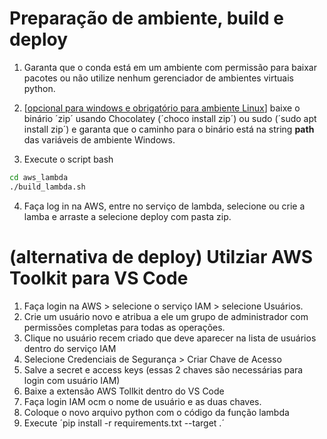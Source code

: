 

# Preparação de ambiente, build e deploy

1. Garanta que o conda está em um ambiente com permissão para baixar pacotes
ou não utilize nenhum gerenciador de ambientes virtuais python.

2. [<u>opcional para windows e obrigatório para ambiente Linux</u>] baixe o binário ´zip´ usando Chocolatey (´choco install zip´) ou sudo (´sudo apt install zip´) e 
garanta que o caminho para o binário está na string **path** das 
variáveis de ambiente Windows. 

3. Execute o script bash
```bash
cd aws_lambda
./build_lambda.sh
```

4. Faça log in na AWS, entre no serviço de lambda, selecione ou crie a 
lamba e arraste a selecione deploy com pasta zip.

# (alternativa de deploy) Utilziar AWS Toolkit para VS Code

1. Faça login na AWS > selecione o serviço IAM > selecione Usuários.
2. Crie um usuário novo e atribua a ele um grupo de administrador com permissões completas para todas as operações.
3. Clique no usuário recem criado que deve aparecer na lista de usuários dentro do serviço IAM
4. Selecione Credenciais de Segurança > Criar Chave de Acesso
5. Salve a secret e access keys (essas 2 chaves são necessárias para login com usuário IAM)
6. Baixe a extensão AWS Tollkit dentro do VS Code
7. Faça login IAM ocm o nome de usuário e as duas chaves.
8. Coloque o novo arquivo python com o código da função lambda
9. Execute ´pip install -r requirements.txt --target .´
